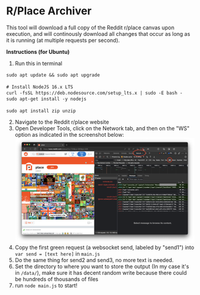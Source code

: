 # R/Place Archiver

This tool will download a full copy of the Reddit r/place canvas upon execution, and will continously download all changes that occur as long as it is running (at multiple requests per second).

**Instructions (for Ubuntu)**

1. Run this in terminal
```
sudo apt update && sudo apt upgrade

# Install NodeJS 16.x LTS
curl -fsSL https://deb.nodesource.com/setup_lts.x | sudo -E bash -
sudo apt-get install -y nodejs

sudo apt install zip unzip
```
2. Navigate to the Reddit r/place website
3. Open Developer Tools, click on the Network tab, and then on the "WS" option as indicated in the screenshot below:
![](./screenshot.png)
4. Copy the first green request (a websocket send, labeled by "send1") into `var send = [text here]` in `main.js`
5. Do the same thing for send2 and send3, no more text is needed.
6. Set the directory to where you want to store the output (In my case it's in `/data/`), make sure it has decent random write because there could be hundreds of thousands of files
7. run `node main.js` to start!
